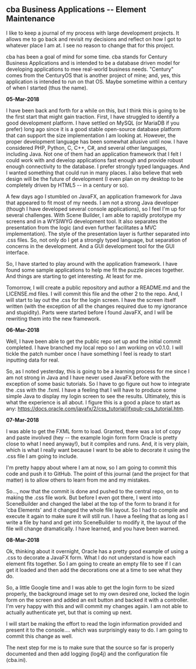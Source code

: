 cba Business Applications -- Element Maintenance
---

I like to keep a journal of my process with large development projects.  It allows me to go back and revisit my decisions and reflect on how I got to whatever place I am at.  I see no reason to change that for this project.

cba has been a goal of mind for some time.  cba stands for Century Business Applications and is intended to be a database driven model for developing applications to mee real-world business needs.  "Century" comes from the CenturyOS that is another project of mine; and, yes, this application is intended to run on that OS.  Maybe sometime within a century of when I started (thus the name).


**05-Mar-2018**

I have been back and forth for a while on this, but I think this is going to be the first start that might gain traction.  First, I have struggled to identify a good development platform.  I have settled on MySQL (or MariaDB if you prefer) long ago since it is a good stable open-source database platform that can support the size implementation I am looking at.  However, the proper development language has been somewhat allusive until now.  I have considered PHP, Python, C, C++, C#, and several other languages, including Java.  Not one of them had an application framework that I felt I could work with and develop applications fast enough and provide robust enough connectivity to the database.  I prefer strongly typed languages.  And I wanted something that could run in many places.  I also believe that web design will be the future of development (I even plan on my desktop to be completely driven by HTML5 -- in a century or so).

A few days ago I stumbled on JavaFX, an application framework for Java that appeared to fit most of my needs.  I am not a strong Java developer (though I have developed several console applications), so I feel I'm up for several challenges.  With Scene Builder, I am able to rapidly prototype my screens and in a WYSIWYG development tool.  It also separates the presentation from the logic (and even further facilitates a MVC implementation).  The style of the presentation layer is further separated into .css files.  So, not only do I get a strongly typed language, but separation of concerns in the development.  And a GUI development tool for the GUI interface.

So, I have started to play around with the application framework.  I have found some sample applications to help me fit the puzzle pieces together.  And things are starting to get interesting.  At least for me.

Tomorrow, I will create a public repository and author a README.md and the LICENSE.md files.  I will commit this file and the other 2 to the repo.  And, I will start to lay out the .css for the login screen.  I have the screen itself written (with the exception of all the changes required due to my ignorance and stupidity).  Parts were started before I found JavaFX, and I will be rewriting them into the new framework.


**06-Mar-2018**

Well, I have been able to get the public repo set up and the initial commit completed.  I have branched my local repo so I am working on v0.1.0.  I will tickle the patch number once I have something I feel is ready to start inputting data for real.

So, as I noted yesterday, this is going to be a learning process for me since I am not strong in Java and I have never used JavaFX before with the exception of some basic tutorials.  So I have to go figure out how to integrate the .css with the .fxml.  I have a feeling that I will have to produce some simple Java to display my login screen to see the results.  Ultimately, this is what the experience is all about.  I figure this is a good a place to start as any: https://docs.oracle.com/javafx/2/css_tutorial/jfxpub-css_tutorial.htm.


**07-Mar-2018**

I was able to get the FXML form to load.  Granted, there was a lot of copy and paste involved (hey -- the example login form form Oracle is pretty close to what I need anyway!), but it compiles and runs.  And, it is very plain, which is what I really want because I want to be able to decorate it using the .css file I am going to include.

I'm pretty happy about where I am at now, so I am going to commit this code and push it to GitHub.  The point of this journal (and the project for that matter) is to allow others to learn from me and my mistakes. 

So..., now that the commit is done and pushed to the central repo, on to making the .css file work.  But before I even got there, I went into SceneBuilder and changed the label at the top of the form to brand it for 'cba Elements' and it changed the whole file layout.  So I had to compile and execute it again to make sure it will still run.  I have a feeling that as long as I write a file by hand and get into SceneBuilder to modify it, the layout of the file will change dramatically.  I have learned, and you have been warned.


**08-Mar-2018**

Ok, thinking about it overnight, Oracle has a pretty good example of using a .css to decorate a JavaFX form.  What I do not understand is how each element fits together.  So I am going to create an empty file to see if I can get it loaded and then add the decorations one at a time to see what they do.

So, a little Google time and I was able to get the login form to be sized properly, the background image set to my own desired one, locked the login form on the screen and added an exit button and backed it with a controller.  I'm very happy with this and will commit my changes again.  I am not able to actually authenticate yet, but that is coming up next.

I will start be making the effort to read the login information provided and present it to the console.... which was surprisingly easy to do.  I am going to commit this change as well.  

The next step for me is to make sure that the source so far is properly documented and then add logging (log4j) and the configuration file (cba.ini).
